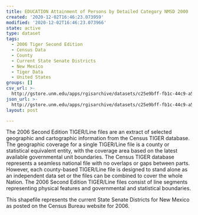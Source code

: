 ```yaml
---
title: EDUCATION Attainment of Persons by Detailed Category NMSD 2000
created: '2020-12-02T16:46:23.073959'
modified: '2020-12-02T16:46:23.073966'
state: active
type: dataset
tags:
  - 2006 Tiger Second Edition
  - Census Data
  - County
  - Current State Senate Districts
  - New Mexico
  - Tiger Data
  - United States
groups: []
csv_url: >-
  http://gstore.unm.edu/apps/rgisarchive/datasets/c25e9bff-fb1c-44c9-a5b8-34ebee23c370/nms249data546394288_sts_view.derived.csv
json_url: >-
  http://gstore.unm.edu/apps/rgisarchive/datasets/c25e9bff-fb1c-44c9-a5b8-34ebee23c370/nms249data546394288_sts_view.derived.json
layout: post

---
```

The 2006 Second Edition TIGER/Line files are an extract of selected geographic and cartographic information from the Census TIGER database.  The geographic coverage for a single TIGER/Line file is a county or statistical equivalent entity, with the coverage area based on the latest available governmental unit boundaries. The Census TIGER database represents a seamless national file with no overlaps or gaps between parts.  However, each county-based TIGER/Line file is designed to stand alone as an independent data set or the files can be combined to cover the whole Nation.  The 2006 Second Edition  TIGER/Line files consist of line segments representing physical features and governmental and statistical boundaries.  

This shapefile represents the current State Senate Districts for New Mexico as posted on the Census Bureau website for 2006.
